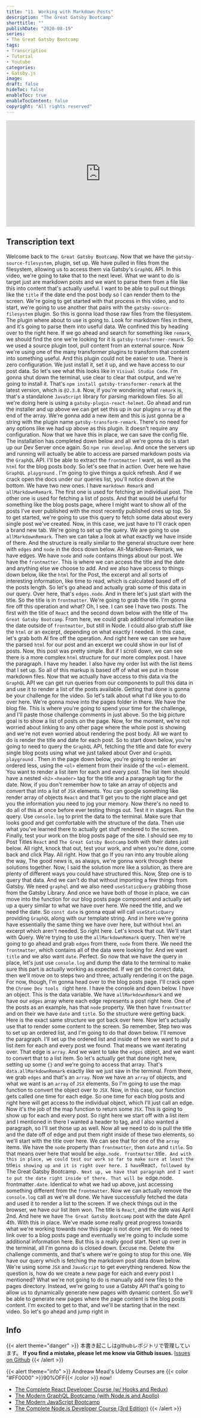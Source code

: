 ```yaml
---
title: "11. Working with Markdown Posts"
description: "The Great Gatsby Bootcamp"
shorttitle: ""
publishDate: "2020-08-19"
series:
- The Great Gatsby Bootcamp
tags: 
- Transcription
- Tutorial
- Youtube
categories: 
- Gatsby.js
image: 
draft: false
hideToc: false
enableToc: true
enableTocContent: false
copyright: "All rights reserved"
---
```


<div style="position: relative; padding-bottom: 56.25%;">
  <iframe 
    style="position: absolute; top: 0; left: 0; width: 100%; height: 100%;"
    src="https://www.youtube.com/embed/8t0vNu2fCCM?start=7417"
    frameborder="0"
    allow="accelerometer; autoplay; encrypted-media; gyroscope; picture-in-picture" allowfullscreen
  >
  </iframe>
</div>

## Transcription text

Welcome back to `The Great Gatsby Bootcamp`.
Now that we have the `gatsby-source-filesystem`, plugin, set up.
We have pulled in files from the filesystem, allowing us to access them via Gatsby's `GraphQL` API.
In this video, we're going to take that to the next level.
What we want to do is target just are markdown posts and we want to parse them from a file like this into content that's actually useful.
I want to be able to pull out things like the `title` if the date end the post body so I can render them to the screen.
We're going to get started with that process in this video, and to start, we're going to use another that pairs with the `gatsby-source-filesystem` plugin.
So this is gonna load those raw files from the filesystem.
The plugin where about to use is going to.
Look for markdown files in there, and it's going to parse them into useful data.
We confined this by heading over to the right here.
If we go ahead and search for something like `remark`, we should find the one we're looking for it is `gatsby-transformer-remark`.
So we used a source plugin tool, pull content from an external source.
Now we're using one of the many transformer plugins to transform that content into something useful.
And this plugin could not be easier to use.
There is zero configuration.
We just install it, set it up, and we have access to our post data.
So let's see what this looks like in `Visiual Studio Code`.
I'm gonna shut down the terminal, use clear to clear that output, and we're going to install it.
That's `npm install gatsby-transformer-remark` at the latest version, which is `@2.3.8`.
Now, if you're wondering what `remark` is, that's a standalone `JavaScript` library for parsing markdown files.
So all we're doing here is using a `gatsby-plugin-react-helmet`.
Go ahead and run the installer and up above we can get set this up in our plugins `array` at the end of the array.
We're gonna add a new item and this is just gonna be a string with the plugin name `gatsby-transform-remark`.
There's no need for any options like we had up above as this plugin.
It doesn't require any configuration.
Now that we have this in place, we can save the config file.
The installation has completed down below and all we're gonna do is start up our Dev Server once again.
So `npm run develop`.
And once the servers up and running will actually be able to access are parsed markdown posts via the `GraphQL` API.
I'll be able to extract the `frontmatter` I want, as well as the `html` for the blog posts body.
So let's see that in action.
Over here we have `GraphQL playground` .
I'm going to give things a quick refresh.
And if we crack open the docs under our queries list, you'll notice down at the bottom.
We have two new ones.
I have `markdown Remark` and `allMarkdownRemark`.
The  first one is used for fetching an individual post.
The other one is used for fetching a list of posts.
And that would be useful for something like the blog posts page, where I might want to show all of the posts I've ever published with the most recently published ones up top.
So to get started, we're going to use this query to fetch some data about every single post we've created.
Now, in this case, we just have to I'll crack open a brand new tab.
We're going to set up the query.
We are going to use `allMarkdownRemark`.
Then we can take a look at what exactly we have inside of there.
And the structure is really similar to the general structure over here with `edges` and `node` in the docs down below.
All-Markdown-Remark, we have edges.
We have `node` and `node` contains things about our post.
We have the `frontmatter`.
This is where we can access the title and the date and anything else we choose to add.
And we also have access to things down below, like the `html` for the Post, the excerpt and all sorts of interesting information, like time to read, which is calculated based off of the posts length.
So let's go ahead and actually grab some of this data in our query.
Over here, that's `edges.node`.
And in there let's just start with the title.
So the title is in `frontmatter`.
We're going to grab the title.
I'm gonna fire off this operation and what? Oh, I see.
I can see I have two posts.
The first with the title of `React` and the second down below with the title of `The Great Gatsby Bootcamp`.
From here, we could grab additional information like the date outside of `frontmatter`, but still in Node.
I could also grab stuff like the `html` or an excerpt, depending on what exactly I needed.
In this case, let's grab both Al fire off the operation.
And right here we can see we have the parsed `html` for our post and an excerpt we could show in our list of posts.
Now, this post was pretty simple.
But if I scroll down, we can see there is a more complex `html` structure for our more complex post.
I have the paragraph.
I have my header.
I also have my order list with the list items that I set up.
So all of this markup is based off of what we put in those markdown files.
Now that we actually have access to this data via the `GraphQL` API we can get run queries from our components to pull this data in and use it to render a list of the posts available.
Getting that done is gonna be your challenge for the video.
So let's talk about what I'd like you to do over here.
We're gonna move into the pages folder in there.
We have the blog file.
This is where you're going to spend your time for the challenge, and I'll paste those challenge comments in just above.
So the big picture goal is to show a list of posts on the page.
Now, for the moment, we're not worried about linking to any other page where the whole post is showing and we're not even worried about rendering the post body.
All we want to do is render the title and date for each post.
So to start down below, you're going to need to query the `GraphQL` API, fetching the title and date for every single blog posts using what we just talked about Over and `GraphQL playground` .
Then in the page down below, you're going to render an ordered less, using the `<ol>` element from their inside of the `<ol>` element.
You want to render a list item for each and every post.
The list item should have a nested `<h2>` `<header>` tag for the title and a paragraph tag for the date.
Now, if you don't remember how to take an array of objects and convert that into a list of `JSX` elements.
You can google something like render array of objects `React` and that'll get you to the right place and get you the information you need to jog your memory.
Now there's no need to do all of this at once before ever testing things out.
Test it in stages.
Run the query.
Use `console.log` to print the data to the terminal.
Make sure that looks good and get comfortable with the structure of the data.
Then use what you've learned there to actually get stuff rendered to the screen.
Finally, test your work on the blog posts page of the site.
I should see my to Post Titles `React` and `The Great Gatsby Bootcamp` both with their dates just below.
All right, knock that out, test your work, and when you're done, come back and click Play.
All right.
How that go If you ran into any trouble along the way, The good news is, as always, we're gonna work through these solutions together.
Now, I said the solution more like a solution, as there are plenty of different ways you could have structured this.
Now, Step one is to query that data.
And we can't do that without importing a few things from Gatsby.
We need `graphql` and we also need  `useStaticQuery` grabbing those from the Gatsby Library.
And once we have both of those in place, we can move into the function for our blog posts page component and actually set up a query similar to what we have over here.
We need the title, and we need the date.
So `const date` is gonna equal will call `useStaticQuery` providing `GraphQL` along with our template string.
And in here we're gonna have essentially the same thing we have over here, but without `html` an excerpt which aren't needed.
So right here.
Let's knock that out.
We'll start with Query.
We're trying to use the `allMarkdownRemark` query.
Then we're going to go ahead and grab `edges` from there, `node` from there.
We need the ``frontmatter``, which contains all of the data were looking for.
And we want `title` and we also want `date`.
Perfect.
So now that we have the query in place, let's just use `console.log` and dump the data to the terminal to make sure this part is actually working as expected.
If we get the correct data, then we'll move on to steps two and three, actually rendering it on the page.
For now, though, I'm gonna head over to the blog posts page.
I'll crack open the `Chrome Dev tools ` right here.
I have the console and down below.
I have an object.
This is the data variable.
We have `allMarkdownRemark` and we have our `edges` array where each edge represents a post right here.
One of the posts as an example, has that `node` property.
We then have `frontmatter` and on their we have `date` and `title`.
So the structure were getting back.
Here is the exact same structure we got back over here.
Now let's actually use that to render some content to the screen.
So remember, Step two was to set up an ordered list, and I'm going to do that down below.
I'll remove the paragraph.
I'll set up the ordered list and inside of here we want to put a list item for each and every post we found.
That means we want iterating over.
That edge is `array`.
And we want to take the `edges` object, and we want to convert that to a list item.
So let's actually get that done right here, setting up some `{}` and we're going to access that array.
That's `data.allMarkdownRemark` exactly like we just saw in the terminal.
From there, we grab `edges` and that's an `array`.
Now we have an `array` of objects, and what we want is an `array` of `JSX` elements.
So I'm going to use the map function to convert the object over to `JSX`.
Now, in this case, our function gets called one time for each edge.
So one time for each blog posts and right here will get access to the individual object, which I'll just call an edge.
Now it's the job of the map function to return some `JSX`.
This is going to show up for each and every post.
So right here we start off with a list item and I mentioned in there I wanted a header to tag, and I also wanted a paragraph, so I'll set those up as well.
Now all we need to do is pull the title and the date off of edge and put them right inside of these two elements, so we'll start with the title over here.
We can see that for one of the `array` items.
We have the `node` property than `frontmatter`, then `date` and `title`.
So that means over here that would be `edge.node.
frontmatter`.title`.
And with this in place, we could test our work so far to make sure at least the `title` is showing up and it is right over here.
I have `React`, followed by `The Great Gatsby Bootcamp`.
Next up, we have that paragraph and I want to put the date right inside of there.
That will be `edge.node.
frontmatter`.date`.
Identical to what we had up above, just accessing something different from the `frontmatter`.
Now we can actually remove the `console.log` call as we're all done.
We have successfully fetched the data and used it to render a list to the screen.
If we check things out in the browser, we have our list item won.
The title is `React`, and the date was April 2nd.
And here we have `The Great Gatsby Bootcamp` post with the date April 4th.
With this in place.
We've made some really great progress towards what we're working towards now this page is not done yet.
We do need to link over to a blog posts page and eventually we're going to include some additional information here.
But this is a really good start.
Next up over in the terminal, all I'm gonna do is closed down.
Excuse me.
Delete the challenge comments, and that's where we're going to stop for this one.
We have our query which is fetching the markdown post data down below.
We're using some `JSX` and `JavaScript` to get everything rendered.
Now the question is, how do we create a new page for each and every post I mentioned? What we're not going to do is manually add new files to the pages directory.
Instead, we're going to use a Gatsby API that's going to allow us to dynamically generate new pages with dynamic content.
So we'll be able to generate new pages where the page content is the blog posts content.
I'm excited to get to that, and we'll be starting that in the next video.
So let's go ahead and jump right in

## Info

{{< alert theme="danger" >}} 
本書き起こしはgithubレポジトリで管理しています。
**If you find a mistake, please let me know via Github issues.** 
[Issues on Github](https://github.com/newt0/gatsbybootcamp-transcription/issues)
{{< /alert >}}

{{< alert theme="info" >}}
Andreaw Mead's Udemy Courses are  {{< color "#FF0000" >}}90%OFF{{< /color >}} now!
- <a href="https://px.a8.net/svt/ejp?a8mat=3BK8OP+16V93U+3L4M+BW8O2&a8ejpredirect=https%3A%2F%2Fwww.udemy.com%2Fcourse%2Freact-2nd-edition%2F" target="_blank" rel="nofollow">The Complete React Developer Course (w/ Hooks and Redux)</a>
- <a href="https://px.a8.net/svt/ejp?a8mat=3BK8OP+16V93U+3L4M+BW8O2&a8ejpredirect=https%3A%2F%2Fwww.udemy.com%2Fcourse%2Fgraphql-bootcamp%2F" target="_blank" rel="nofollow">The Modern GraphQL Bootcamp (with Node.js and Apollo)</a>
- <a href="https://px.a8.net/svt/ejp?a8mat=3BK8OP+16V93U+3L4M+BW8O2&a8ejpredirect=https%3A%2F%2Fwww.udemy.com%2Fcourse%2Fmodern-javascript%2F" target="_blank" rel="nofollow">The Modern JavaScript Bootcamp</a>
- <a href="https://px.a8.net/svt/ejp?a8mat=3BK8OP+16V93U+3L4M+BW8O2&a8ejpredirect=https%3A%2F%2Fwww.udemy.com%2Fcourse%2Fthe-complete-nodejs-developer-course-2%2F" target="_blank" rel="nofollow">The Complete Node.js Developer Course (3rd Edition)</a>
{{< /alert >}}

